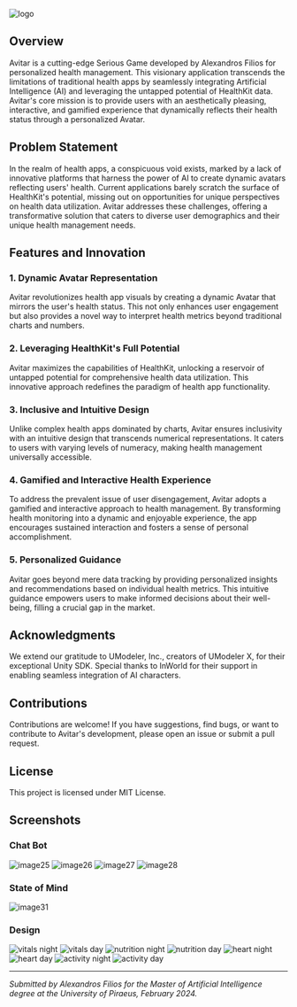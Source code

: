 ![logo](https://github.com/alecfilios/Avitar/assets/43823795/8fa2c788-5946-442b-b9d6-51af851c5233)

## Overview
Avitar is a cutting-edge Serious Game developed by Alexandros Filios for personalized health management. This visionary application transcends the limitations of traditional health apps by seamlessly integrating Artificial Intelligence (AI) and leveraging the untapped potential of HealthKit data. Avitar's core mission is to provide users with an aesthetically pleasing, interactive, and gamified experience that dynamically reflects their health status through a personalized Avatar.



## Problem Statement
In the realm of health apps, a conspicuous void exists, marked by a lack of innovative platforms that harness the power of AI to create dynamic avatars reflecting users' health. Current applications barely scratch the surface of HealthKit's potential, missing out on opportunities for unique perspectives on health data utilization. Avitar addresses these challenges, offering a transformative solution that caters to diverse user demographics and their unique health management needs.

## Features and Innovation
### 1. Dynamic Avatar Representation
Avitar revolutionizes health app visuals by creating a dynamic Avatar that mirrors the user's health status. This not only enhances user engagement but also provides a novel way to interpret health metrics beyond traditional charts and numbers.

### 2. Leveraging HealthKit's Full Potential
Avitar maximizes the capabilities of HealthKit, unlocking a reservoir of untapped potential for comprehensive health data utilization. This innovative approach redefines the paradigm of health app functionality.

### 3. Inclusive and Intuitive Design
Unlike complex health apps dominated by charts, Avitar ensures inclusivity with an intuitive design that transcends numerical representations. It caters to users with varying levels of numeracy, making health management universally accessible.

### 4. Gamified and Interactive Health Experience
To address the prevalent issue of user disengagement, Avitar adopts a gamified and interactive approach to health management. By transforming health monitoring into a dynamic and enjoyable experience, the app encourages sustained interaction and fosters a sense of personal accomplishment.

### 5. Personalized Guidance
Avitar goes beyond mere data tracking by providing personalized insights and recommendations based on individual health metrics. This intuitive guidance empowers users to make informed decisions about their well-being, filling a crucial gap in the market.

## Acknowledgments
We extend our gratitude to UModeler, Inc., creators of UModeler X, for their exceptional Unity SDK. Special thanks to InWorld for their support in enabling seamless integration of AI characters.

## Contributions
Contributions are welcome! If you have suggestions, find bugs, or want to contribute to Avitar's development, please open an issue or submit a pull request.

## License
This project is licensed under MIT License.

## Screenshots

### Chat Bot

![image25](https://github.com/alecfilios/Avitar/assets/43823795/959032be-9e7f-4436-92c8-f6ffe1081590)
![image26](https://github.com/alecfilios/Avitar/assets/43823795/a1d40ec2-6eba-44a2-a7ee-050de0d795a4)
![image27](https://github.com/alecfilios/Avitar/assets/43823795/eabff652-0510-4ea3-8f02-b14abd2986b8)
![image28](https://github.com/alecfilios/Avitar/assets/43823795/d55fe18c-ec23-454c-a9da-9790f41dbbca)

### State of Mind
![image31](https://github.com/alecfilios/Avitar/assets/43823795/b09c4df4-c759-43f8-98bd-cbcbca9aa159)

### Design

![vitals night](https://github.com/alecfilios/Avitar/assets/43823795/e9af7863-130e-4933-98b1-7166a3795c44)
![vitals day](https://github.com/alecfilios/Avitar/assets/43823795/10490c2d-ab87-4767-b54a-f5d82748d71e)
![nutrition night](https://github.com/alecfilios/Avitar/assets/43823795/6e32f068-e2c4-42d6-9cf7-1569d9321db9)
![nutrition day](https://github.com/alecfilios/Avitar/assets/43823795/88310134-bad1-4478-aaac-850f237e7e16)
![heart night](https://github.com/alecfilios/Avitar/assets/43823795/89d1a85f-3c1d-486b-a856-0074efd32231)
![heart day](https://github.com/alecfilios/Avitar/assets/43823795/375fa766-db08-4227-b5b9-aeeb8d6467dd)
![activity night](https://github.com/alecfilios/Avitar/assets/43823795/6797e502-fe7e-4ef6-94e2-2d1285cb9538)
![activity day](https://github.com/alecfilios/Avitar/assets/43823795/1dd0159d-030c-4bdc-aa1e-546a5e5aa736)



---
*Submitted by Alexandros Filios for the Master of Artificial Intelligence degree at the University of Piraeus, February 2024.*
